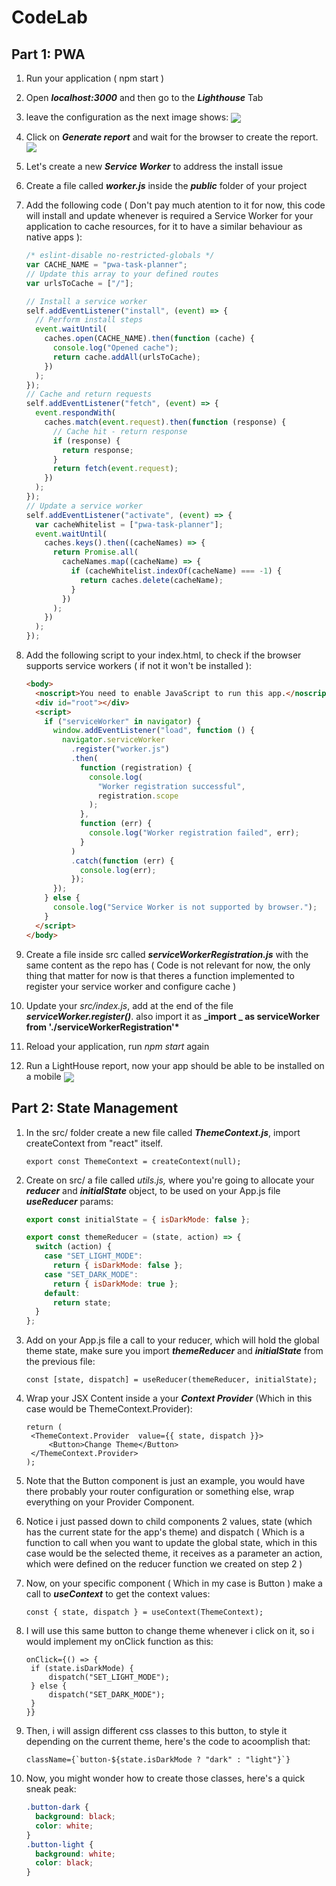 # CodeLab

## Part 1: PWA

1. Run your application ( npm start )
2. Open **_localhost:3000_** and then go to the **_Lighthouse_** Tab
3. leave the configuration as the next image shows:
   <img align="center" src="img/p1.png">
4. Click on **_Generate report_** and wait for the browser to create the report.
   <img align="center" src="img/p1.1.png">
5. Let's create a new **_Service Worker_** to address the install issue
6. Create a file called **_worker.js_** inside the **_public_** folder of your project
7. Add the following code ( Don't pay much atention to it for now, this code will install and update whenever is required a Service Worker for your application to cache resources, for it to have a similar behaviour as native apps ):

   ```js
   /* eslint-disable no-restricted-globals */
   var CACHE_NAME = "pwa-task-planner";
   // Update this array to your defined routes
   var urlsToCache = ["/"];

   // Install a service worker
   self.addEventListener("install", (event) => {
     // Perform install steps
     event.waitUntil(
       caches.open(CACHE_NAME).then(function (cache) {
         console.log("Opened cache");
         return cache.addAll(urlsToCache);
       })
     );
   });
   // Cache and return requests
   self.addEventListener("fetch", (event) => {
     event.respondWith(
       caches.match(event.request).then(function (response) {
         // Cache hit - return response
         if (response) {
           return response;
         }
         return fetch(event.request);
       })
     );
   });
   // Update a service worker
   self.addEventListener("activate", (event) => {
     var cacheWhitelist = ["pwa-task-planner"];
     event.waitUntil(
       caches.keys().then((cacheNames) => {
         return Promise.all(
           cacheNames.map((cacheName) => {
             if (cacheWhitelist.indexOf(cacheName) === -1) {
               return caches.delete(cacheName);
             }
           })
         );
       })
     );
   });
   ```

8. Add the following script to your index.html, to check if the browser supports service workers ( if not it won't be installed ):
   ```html
   <body>
     <noscript>You need to enable JavaScript to run this app.</noscript>
     <div id="root"></div>
     <script>
       if ("serviceWorker" in navigator) {
         window.addEventListener("load", function () {
           navigator.serviceWorker
             .register("worker.js")
             .then(
               function (registration) {
                 console.log(
                   "Worker registration successful",
                   registration.scope
                 );
               },
               function (err) {
                 console.log("Worker registration failed", err);
               }
             )
             .catch(function (err) {
               console.log(err);
             });
         });
       } else {
         console.log("Service Worker is not supported by browser.");
       }
     </script>
   </body>
   ```
9. Create a file inside src called **_serviceWorkerRegistration.js_** with the same content as the repo has ( Code is not relevant for now, the only thing that matter for now is that theres a function implemented to register your service worker and configure cache )
10. Update your _src/index.js_, add at the end of the file **_serviceWorker.register()_**. also import it as **_import _ as serviceWorker from './serviceWorkerRegistration'\***
11. Reload your application, run _npm start_ again
12. Run a LightHouse report, now your app should be able to be installed on a mobile
    <img align="center" src="img/p1.2.png">

## Part 2: State Management

1. In the src/ folder create a new file called **_ThemeContext.js_**, import createContext from "react" itself.

   ```JSX
   export const ThemeContext = createContext(null);
   ```

2. Create on src/ a file called _utils.js,_ where you're going to allocate your **_reducer_** and **_initialState_** object, to be used on your App.js file **_useReducer_** params:

   ```js
   export const initialState = { isDarkMode: false };

   export const themeReducer = (state, action) => {
     switch (action) {
       case "SET_LIGHT_MODE":
         return { isDarkMode: false };
       case "SET_DARK_MODE":
         return { isDarkMode: true };
       default:
         return state;
     }
   };
   ```

3. Add on your App.js file a call to your reducer, which will hold the global theme state, make sure you import **_themeReducer_** and **_initialState_** from the previous file:

   ```JSX
   const [state, dispatch] = useReducer(themeReducer, initialState);
   ```

4. Wrap your JSX Content inside a your **_Context Provider_** (Which in this case would be ThemeContext.Provider):
   ```JSX
   return (
   	<ThemeContext.Provider  value={{ state, dispatch }}>
   		<Button>Change Theme</Button>
   	</ThemeContext.Provider>
   );
   ```
5. Note that the Button component is just an example, you would have there probably your router configuration or something else, wrap everything on your Provider Component.
6. Notice i just passed down to child components 2 values, state (which has the current state for the app's theme) and dispatch ( Which is a function to call when you want to update the global state, which in this case would be the selected theme, it receives as a parameter an action, which were defined on the reducer function we created on step 2 )
7. Now, on your specific component ( Which in my case is Button ) make a call to **_useContext_** to get the context values:
   ```JSX
   const { state, dispatch } = useContext(ThemeContext);
   ```
8. I will use this same button to change theme whenever i click on it, so i would implement my onClick function as this:
   ```JSX
   onClick={() => {
   	if (state.isDarkMode) {
   		dispatch("SET_LIGHT_MODE");
   	} else {
   		dispatch("SET_DARK_MODE");
   	}
   }}
   ```
9. Then, i will assign different css classes to this button, to style it depending on the current theme, here's the code to acoomplish that:
   ```JSX
   className={`button-${state.isDarkMode ? "dark" : "light"}`}
   ```
10. Now, you might wonder how to create those classes, here's a quick sneak peak:
    ```css
    .button-dark {
      background: black;
      color: white;
    }
    .button-light {
      background: white;
      color: black;
    }
    ```
